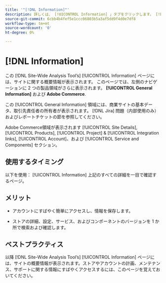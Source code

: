 ```yaml
---
title: '"[!DNL Information]"'
description: 詳しくは、 [!UICONTROL Information] 」タブをクリックします。 [!DNL Site-Wide Analysis Tool]を使用するタイミング、メリット、ベストプラクティスを説明します。
source-git-commit: 6cbb4b4fef5e1ccc06803b5a3af5dd9f4d0e7df8
workflow-type: tm+mt
source-wordcount: '0'
ht-degree: 0%

---
```


# [!DNL Information]

この [!DNL Site-Wide Analysis Tool’s] [!UICONTROL Information] ページには、サイトに関する概要情報が表示されます。 このページでは、左側のナビゲーションに 2 つの製品領域がさらに表示されます。 **[!UICONTROL General Information]** および **Adobe Commerce**.

この [!UICONTROL General Information] 領域には、商業サイトの基本データ、取引先責任者の所有者が表示されます。 [!DNL Jira] 問題（内部使用のみ）およびレポートチケットの節を参照してください。

Adobe Commerce領域が表示されます [!UICONTROL Site Details], [!UICONTROL Products], [!UICONTROL Project] &amp; [!UICONTROL Integration links], [!UICONTROL Account]、および [!UICONTROL Service and Components] セクション。

## 使用するタイミング

以下を使用： [!UICONTROL Information] 上記のすべての詳細を一目で確認するページ。

## メリット

* アカウントにすばやく簡単にアクセスし、情報を保存します。

* ストアの詳細、設定、サービス、およびコンポーネントのバージョンを 1 か所で検索および確認します。

## ベストプラクティス

以降 [!DNL Site-Wide Analysis Tool’s] [!UICONTROL Information] ページには、サイトの概要情報が表示されます。ストアやアカウントの計画、メンテナンス、サポートに関する情報にすばやくアクセスするには、このページを覚えておいてください。
